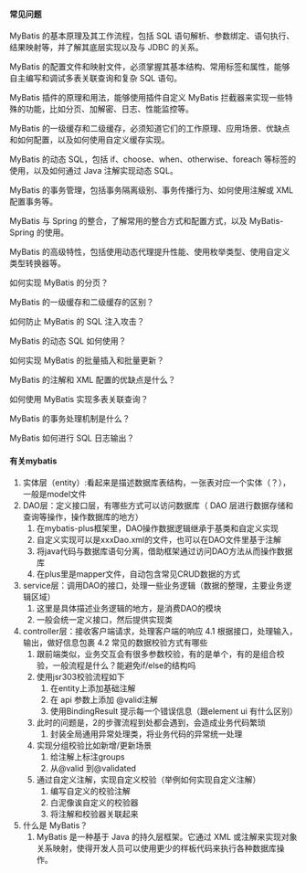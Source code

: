 #### 常见问题
MyBatis 的基本原理及其工作流程，包括 SQL 语句解析、参数绑定、语句执行、结果映射等，并了解其底层实现以及与 JDBC 的关系。

MyBatis 的配置文件和映射文件，必须掌握其基本结构、常用标签和属性，能够自主编写和调试多表关联查询和复杂 SQL 语句。

MyBatis 插件的原理和用法，能够使用插件自定义 MyBatis 拦截器来实现一些特殊的功能，比如分页、加解密、日志、性能监控等。

MyBatis 的一级缓存和二级缓存，必须知道它们的工作原理、应用场景、优缺点和如何配置，以及如何使用自定义缓存实现。

MyBatis 的动态 SQL，包括 if、choose、when、otherwise、foreach 等标签的使用，以及如何通过 Java 注解实现动态 SQL。

MyBatis 的事务管理，包括事务隔离级别、事务传播行为、如何使用注解或 XML 配置事务等。

MyBatis 与 Spring 的整合，了解常用的整合方式和配置方式，以及 MyBatis-Spring 的使用。

MyBatis 的高级特性，包括使用动态代理提升性能、使用枚举类型、使用自定义类型转换器等。

如何实现 MyBatis 的分页？

MyBatis 的一级缓存和二级缓存的区别？

如何防止 MyBatis 的 SQL 注入攻击？

MyBatis 的动态 SQL 如何使用？

如何实现 MyBatis 的批量插入和批量更新？

MyBatis 的注解和 XML 配置的优缺点是什么？

如何使用 MyBatis 实现多表关联查询？

MyBatis 的事务处理机制是什么？

MyBatis 如何进行 SQL 日志输出？



#### 有关mybatis
1. 实体层（entity）:看起来是描述数据库表结构，一张表对应一个实体（？），一般是model文件
2. DAO层：定义接口层，有哪些方式可以访问数据库（ DAO 层进行数据存储和查询等操作，操作数据库的地方）
    1. 在mybatis-plus框架里，DAO操作数据逻辑继承于基类和自定义实现
    2. 自定义实现可以是xxxDao.xml的文件，也可以在DAO文件里基于注解
    3. 将java代码与数据库语句分离，借助框架通过访问DAO方法从而操作数据库
    4. 在plus里是mapper文件，自动包含常见CRUD数据的方式
3. service层：调用DAO的接口，处理一些业务逻辑（数据的整理，主要业务逻辑区域）
    1. 这里是具体描述业务逻辑的地方，是消费DAO的模块
    2. 一般会统一定义接口，然后提供实现类
4. controller层：接收客户端请求，处理客户端的响应
    4.1 根据接口，处理输入，输出，做好信息包裹
    4.2 常见的数据校验方式有哪些
      1. 跟前端类似，业务交互会有很多参数校验，有的是单个，有的是组合校验，一般流程是什么？能避免if/else的结构吗
      2. 使用jsr303校验流程如下
         1. 在entity上添加基础注解
         2. 在 api 参数上添加 @valid注解
         3. 使用BindingResult 提示每一个错误信息（跟element ui 有什么区别）
      3. 此时的问题是，2的步骤流程到处都会遇到，会造成业务代码繁琐
         1. 封装全局通用异常处理类，将业务代码的异常统一处理
      4. 实现分组校验比如新增/更新场景
         1. 给注解上标注groups
         2. 从@valid 到@validated
      5. 通过自定义注解，实现自定义校验（举例如何实现自定义注解）
         1. 编写自定义的校验注解
         2. 白泥像诶自定义的校验器
         3. 将注解和校验器关联起来
5. 什么是 MyBatis？
   1. MyBatis 是一种基于 Java 的持久层框架。它通过 XML 或注解来实现对象关系映射，使得开发人员可以使用更少的样板代码来执行各种数据库操作。
